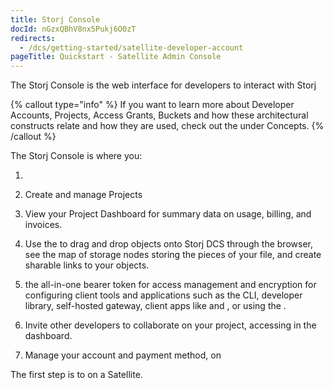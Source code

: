 ```yaml
---
title: Storj Console
docId: nGzxQBhV8nx5Pukj6O0zT
redirects:
  - /dcs/getting-started/satellite-developer-account
pageTitle: Quickstart - Satellite Admin Console
---
```


The Storj Console is the web interface for developers to interact with Storj

{% callout type="info"  %}
If you want to learn more about Developer Accounts, Projects, Access Grants, Buckets and how these architectural constructs relate and how they are used, check out the [](docId:M-5oxBinC6J1D-qSNjKYS) under Concepts.&#x20;
{% /callout %}

The Storj Console is where you:

1.  [](docId:HeEf9wiMdlQx9ZdS_-oZS)&#x20;

2.  Create and manage Projects

3.  View your Project Dashboard for summary data on usage, billing, and invoices. [](docId:k6QwBZM3hnzxkCuQxLOal)&#x20;

4.  Use the [](docId:4oDAezF-FcfPr0WPl7knd) to drag and drop objects onto Storj DCS through the browser, see the map of storage nodes storing the pieces of your file, and create sharable links to your objects.

5.  [](docId:Ch4vLynsEqyT2-3qDEBiy) the all-in-one bearer token for access management and encryption for configuring client tools and applications such as the CLI, developer library, self-hosted gateway, client apps like [](docId:LdrqSoECrAyE_LQMvj3aF)and [](docId:3Vj_5zZ99c4mTMRhQjGFM), or using the [](docId:yYCzPT8HHcbEZZMvfoCFa).

6.  Invite other developers to collaborate on your project, accessing [](docId:0_4hY4Dp5ju9B8Ec6OTf3) in the dashboard.

7.  Manage your account and payment method, on [](docId:Hurx0SirlRp_O5aUzew7_)&#x20;

The first step is to [](docId:HeEf9wiMdlQx9ZdS_-oZS) on a Satellite.
